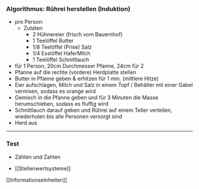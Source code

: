 

### Algorithmus: Rührei herstellen (Induktion)
- pro Person:
	- Zutaten
		- 2 Hühnereier (frisch vom Bauernhof)
		- 1 Teelöffel Butter
		- 1/8 Teelöffel (Prise) Salz
		- 1/4 Esslöffel HaferMilch
		- 1 Teelöffel Schnittlauch 
- für 1 Person, 20cm Durchmesser Pfanne, 24cm für 2
- Pfanne auf die rechte (vordere) Herdplatte stellen
- Butter in Pfanne geben & erhitzen für 1 min. (mittlere Hitze)
- Eier aufschlagen, Milch und Salz in einem Topf / Behälter mit einer Gabel vermixen, sodass es orange wird
- Gemisch in die Pfanne geben und für 3 Minuten die Masse herumschieben, sodass es fluffig wird
- Schnittlauch darauf geben und Rührei auf einem Teller verteilen, wiederholen bis alle Personen versorgt sind
- Herd aus
___
### Test

- Zählen und Zahlen


- [[Stellenwertsysteme]]


[[Informationseinheiten]]
